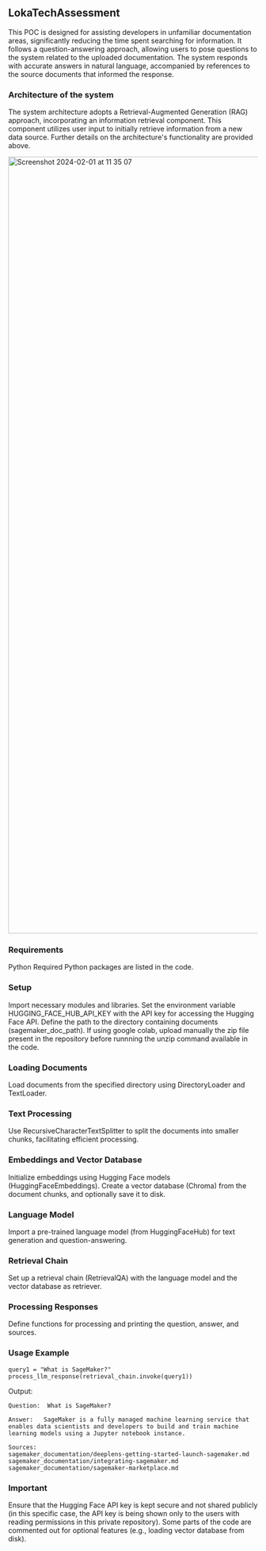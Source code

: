 ## LokaTechAssessment

This POC is designed for assisting developers in unfamiliar documentation areas, significantly reducing the time spent searching for information. It follows a question-answering approach, allowing users to pose questions to the system related to the uploaded documentation. The system responds with accurate answers in natural language, accompanied by references to the source documents that informed the response.

### Architecture of the system
The system architecture adopts a Retrieval-Augmented Generation (RAG) approach, incorporating an information retrieval component. This component utilizes user input to initially retrieve information from a new data source. Further details on the architecture's functionality are provided above.

<img width="1569" alt="Screenshot 2024-02-01 at 11 35 07" src="https://github.com/PedroNunes99/LokaTechAssessment/assets/44478888/f2152d8b-8130-4338-bbbc-6c4c55cd66f6">

### Requirements
Python
Required Python packages are listed in the code.
### Setup
Import necessary modules and libraries.
Set the environment variable HUGGING_FACE_HUB_API_KEY with the API key for accessing the Hugging Face API.
Define the path to the directory containing documents (sagemaker_doc_path).
If using google colab, upload manually the zip file present in the repository before runnning the unzip command available in the code.
### Loading Documents
Load documents from the specified directory using DirectoryLoader and TextLoader.
### Text Processing
Use RecursiveCharacterTextSplitter to split the documents into smaller chunks, facilitating efficient processing.
### Embeddings and Vector Database
Initialize embeddings using Hugging Face models (HuggingFaceEmbeddings).
Create a vector database (Chroma) from the document chunks, and optionally save it to disk.
### Language Model
Import a pre-trained language model (from HuggingFaceHub) for text generation and question-answering.
### Retrieval Chain
Set up a retrieval chain (RetrievalQA) with the language model and the vector database as retriever.
### Processing Responses
Define functions for processing and printing the question, answer, and sources.
### Usage Example
```
query1 = "What is SageMaker?"
process_llm_response(retrieval_chain.invoke(query1))
```
Output:
```
Question:  What is SageMaker?

Answer:   SageMaker is a fully managed machine learning service that enables data scientists and developers to build and train machine learning models using a Jupyter notebook instance.

Sources:
sagemaker_documentation/deeplens-getting-started-launch-sagemaker.md
sagemaker_documentation/integrating-sagemaker.md
sagemaker_documentation/sagemaker-marketplace.md
```

### Important
Ensure that the Hugging Face API key is kept secure and not shared publicly (in this specific case, the API key is being shown only to the users with reading permissions in this private repository).
Some parts of the code are commented out for optional features (e.g., loading vector database from disk).
